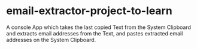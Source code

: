 # email-extractor-project-to-learn
A console App which takes the last copied Text from the System Clipboard and extracts email addresses from the Text, and pastes extracted email addresses on the System Clipboard.
